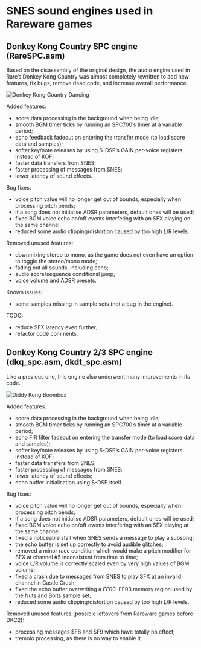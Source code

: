 # SNES sound engines used in Rareware games

## Donkey Kong Country SPC engine (RareSPC.asm)
Based on the disassembly of the original design, the audio engine used in Rare’s Donkey Kong Country was almost completely rewritten to add new features, fix bugs, remove dead code, and increase overall performance.

![Donkey Kong Country Dancing](https://c.tenor.com/NnS970hbDPEAAAAC/tenor.gif)

Added features:
- score data processing in the background when being idle;
- smooth BGM timer ticks by running an SPC700’s timer at a variable period;
- echo feedback fadeout on entering the transfer mode (to load score data and samples);
- softer key/note releases by using S-DSP’s GAIN per-voice registers instead of KOF;
- faster data transfers from SNES;
- faster processing of messages from SNES;
- lower latency of sound effects.

Bug fixes:
- voice pitch value will no longer get out of bounds, especially when processing pitch bends;
- if a song does not initialise ADSR parameters, default ones will be used;
- fixed BGM voice echo on/off events interfering with an SFX playing on the same channel.
- reduced some audio clipping/distortion caused by too high L/R levels.

Removed unused features:
- downmixing stereo to mono, as the game does not even have an option to toggle the stereo/mono mode;
- fading out all sounds, including echo;
- audio score/sequence conditional jump;
- voice volume and ADSR presets.

Known issues:
- some samples missing in sample sets (not a bug in the engine).

TODO:
- reduce SFX latency even further;
- refactor code comments.

## Donkey Kong Country 2/3 SPC engine (dkq_spc.asm, dkdt_spc.asm)
Like a previous one, this engine also underwent many improvements in its code.

![Diddy Kong Boombox](https://media.tenor.com/PfkQubt0AZsAAAAi/diddy-kong-donkey-kong.gif)

Added features:
- score data processing in the background when being idle;
- smooth BGM timer ticks by running an SPC700’s timer at a variable period;
- echo FIR filter fadeout on entering the transfer mode (to load score data and samples);
- softer key/note releases by using S-DSP’s GAIN per-voice registers instead of KOF;
- faster data transfers from SNES;
- faster processing of messages from SNES;
- lower latency of sound effects;
- echo buffer initialisation using S-DSP itself.

Bug fixes:
- voice pitch value will no longer get out of bounds, especially when processing pitch bends;
- if a song does not initialise ADSR parameters, default ones will be used;
- fixed BGM voice echo on/off events interfering with an SFX playing at the same channel;
- fixed a noticeable stall when SNES sends a message to play a subsong;
- the echo buffer is set up correctly to avoid audible glitches;
- removed a minor race condition which would make a pitch modifier for SFX at channel #5 inconsistent from time to time;
- voice L/R volume is correctly scaled even by very high values of BGM volume;
- fixed a crash due to messages from SNES to play SFX at an invalid channel in Castle Crush;
- fixed the echo buffer overwriting a $FF00..$FF03 memory region used by the Nuts and Bolts sample set;
- reduced some audio clipping/distortion caused by too high L/R levels.

Removed unused features (possible leftovers from Rareware games before DKC2):
- processing messages $F8 and $F9 which have totally no effect;
- tremolo processing, as there is no way to enable it.
